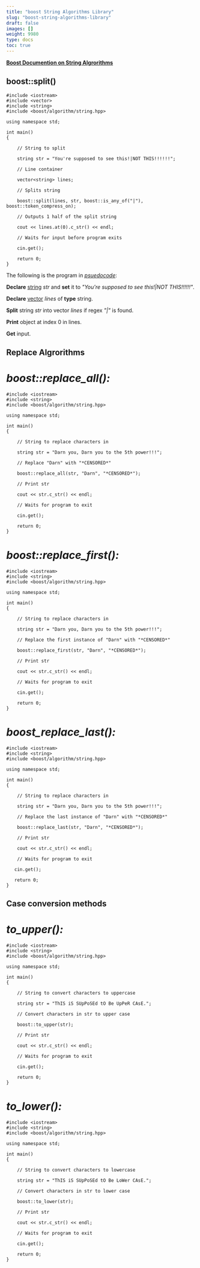 ```yaml
---
title: "boost String Algorithms Library"
slug: "boost-string-algorithms-library"
draft: false
images: []
weight: 9980
type: docs
toc: true
---
```


[**Boost Documention on String Algrorithms**][bststralgs]

[bststralgs]: http://www.boost.org/doc/libs/1_61_0/doc/html/string_algo.html

## boost::split()
    #include <iostream>
    #include <vector>
    #include <string>
    #include <boost/algorithm/string.hpp>

    using namespace std;

    int main()
    {
    
        // String to split

        string str = "You're supposed to see this!|NOT THIS!!!!!!";

        // Line container

        vector<string> lines;

        // Splits string

        boost::split(lines, str, boost::is_any_of("|"), boost::token_compress_on);

        // Outputs 1 half of the split string

        cout << lines.at(0).c_str() << endl;

        // Waits for input before program exits

        cin.get();

        return 0;
    }

The following is the program in *[psuedocode][1]*:

**Declare** [string][2] *str* and **set** it to *"You're supposed to see this!|NOT THIS!!!!!!"*.

**Declare** [vector][3] *lines* of **type** string.

**Split** string *str* into vector *lines* if regex *"|"* is found.

**Print** object at index 0 in lines.

**Get** input.

[1]: https://en.wikipedia.org/wiki/Pseudocode
[2]: https://www.wikiod.com/docs/c%2b%2b/488/stdstring#t=201611012349132871428
[3]: https://www.wikiod.com/docs/c%2b%2b/511/stdvector

## Replace Algrorithms
   
*boost::replace_all():*
=======================

    #include <iostream>
    #include <string>
    #include <boost/algorithm/string.hpp>

    using namespace std;

    int main()
    {
    
        // String to replace characters in

        string str = "Darn you, Darn you to the 5th power!!!";

        // Replace "Darn" with "*CENSORED*"

        boost::replace_all(str, "Darn", "*CENSORED*");

        // Print str

        cout << str.c_str() << endl;

        // Waits for program to exit

        cin.get();

        return 0;
    }

*boost::replace_first():*
========================

    #include <iostream>
    #include <string>
    #include <boost/algorithm/string.hpp>

    using namespace std;

    int main()
    {
    
        // String to replace characters in

        string str = "Darn you, Darn you to the 5th power!!!";

        // Replace the first instance of "Darn" with "*CENSORED*"

        boost::replace_first(str, "Darn", "*CENSORED*");

        // Print str

        cout << str.c_str() << endl;

        // Waits for program to exit

        cin.get();

        return 0;
    }

*boost_replace_last():*
=======================

    #include <iostream>
    #include <string>
    #include <boost/algorithm/string.hpp>

    using namespace std;

    int main()
    {
    
        // String to replace characters in

        string str = "Darn you, Darn you to the 5th power!!!";

        // Replace the last instance of "Darn" with "*CENSORED*"

        boost::replace_last(str, "Darn", "*CENSORED*");

        // Print str

        cout << str.c_str() << endl;

        // Waits for program to exit

       cin.get();

       return 0;
    }

## Case conversion methods
*to_upper():*
============

    #include <iostream>
    #include <string>
    #include <boost/algorithm/string.hpp>

    using namespace std;

    int main()
    {
    
        // String to convert characters to uppercase

        string str = "ThIS iS SUpPoSEd tO Be UpPeR CAsE.";

        // Convert characters in str to upper case

        boost::to_upper(str);

        // Print str

        cout << str.c_str() << endl;

        // Waits for program to exit

        cin.get();

        return 0;
    }

*to_lower():*
=============

    #include <iostream>
    #include <string>
    #include <boost/algorithm/string.hpp>

    using namespace std;

    int main()
    {
    
        // String to convert characters to lowercase

        string str = "ThIS iS SUpPoSEd tO Be LoWer CAsE.";

        // Convert characters in str to lower case

        boost::to_lower(str);

        // Print str

        cout << str.c_str() << endl;

        // Waits for program to exit

        cin.get();

        return 0;
    }


